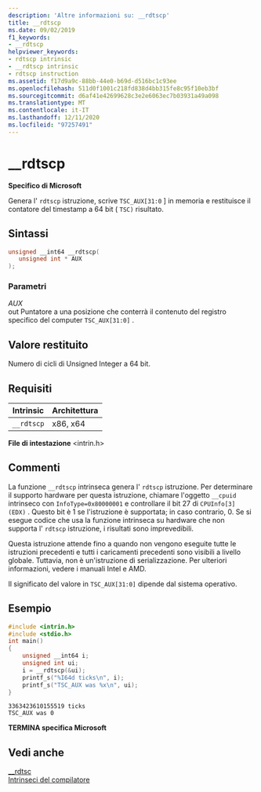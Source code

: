 ```yaml
---
description: 'Altre informazioni su: __rdtscp'
title: __rdtscp
ms.date: 09/02/2019
f1_keywords:
- __rdtscp
helpviewer_keywords:
- rdtscp intrinsic
- __rdtscp intrinsic
- rdtscp instruction
ms.assetid: f17d9a9c-88bb-44e0-b69d-d516bc1c93ee
ms.openlocfilehash: 511d0f1001c218fd838d4bb315fe8c95f10eb3bf
ms.sourcegitcommit: d6af41e42699628c3e2e6063ec7b03931a49a098
ms.translationtype: MT
ms.contentlocale: it-IT
ms.lasthandoff: 12/11/2020
ms.locfileid: "97257491"
---
```

# <a name="__rdtscp"></a>__rdtscp

**Specifico di Microsoft**

Genera l' `rdtscp` istruzione, scrive `TSC_AUX[31:0` ] in memoria e restituisce il contatore del timestamp a 64 bit ( `TSC)` risultato.

## <a name="syntax"></a>Sintassi

```C
unsigned __int64 __rdtscp(
   unsigned int * AUX
);
```

### <a name="parameters"></a>Parametri

*AUX*\
out Puntatore a una posizione che conterrà il contenuto del registro specifico del computer `TSC_AUX[31:0]` .

## <a name="return-value"></a>Valore restituito

Numero di cicli di Unsigned Integer a 64 bit.

## <a name="requirements"></a>Requisiti

|Intrinsic|Architettura|
|---------------|------------------|
|`__rdtscp`|x86, x64|

**File di intestazione** \<intrin.h>

## <a name="remarks"></a>Commenti

La funzione `__rdtscp` intrinseca genera l' `rdtscp` istruzione. Per determinare il supporto hardware per questa istruzione, chiamare l'oggetto `__cpuid` intrinseco con `InfoType=0x80000001` e controllare il bit 27 di `CPUInfo[3] (EDX)` . Questo bit è 1 se l'istruzione è supportata; in caso contrario, 0.  Se si esegue codice che usa la funzione intrinseca su hardware che non supporta l' `rdtscp` istruzione, i risultati sono imprevedibili.

Questa istruzione attende fino a quando non vengono eseguite tutte le istruzioni precedenti e tutti i caricamenti precedenti sono visibili a livello globale. Tuttavia, non è un'istruzione di serializzazione. Per ulteriori informazioni, vedere i manuali Intel e AMD.

Il significato del valore in `TSC_AUX[31:0]` dipende dal sistema operativo.

## <a name="example"></a>Esempio

```cpp
#include <intrin.h>
#include <stdio.h>
int main()
{
    unsigned __int64 i;
    unsigned int ui;
    i = __rdtscp(&ui);
    printf_s("%I64d ticks\n", i);
    printf_s("TSC_AUX was %x\n", ui);
}
```

```Output
3363423610155519 ticks
TSC_AUX was 0
```

**TERMINA specifica Microsoft**

## <a name="see-also"></a>Vedi anche

[__rdtsc](../intrinsics/rdtsc.md)\
[Intrinseci del compilatore](../intrinsics/compiler-intrinsics.md)
